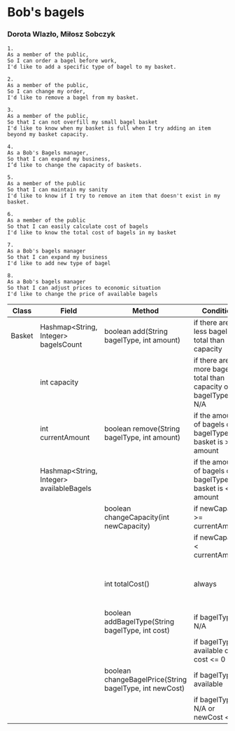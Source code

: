 # Bob's bagels
### Dorota Wlazło, Miłosz Sobczyk

```
1.
As a member of the public,
So I can order a bagel before work,
I'd like to add a specific type of bagel to my basket.
```
```
2.
As a member of the public,
So I can change my order,
I'd like to remove a bagel from my basket.
```
```
3.
As a member of the public,
So that I can not overfill my small bagel basket
I'd like to know when my basket is full when I try adding an item beyond my basket capacity.
```
```
4.
As a Bob's Bagels manager,
So that I can expand my business,
I’d like to change the capacity of baskets.
```
```
5.
As a member of the public
So that I can maintain my sanity
I'd like to know if I try to remove an item that doesn't exist in my basket.
```
```
6.
As a member of the public
So that I can easily calculate cost of bagels
I'd like to know the total cost of bagels in my basket
```
```
7.
As a Bob's bagels manager
So that I can expand my business
I'd like to add new type of bagel
```
```
8.
As a Bob's bagels manager
So that I can adjust prices to economic situation
I'd like to change the price of available bagels
```

| Class  | Field                                    | Method                                                  | Condition                                                               | Output                         |
|--------|------------------------------------------|---------------------------------------------------------|-------------------------------------------------------------------------|--------------------------------|
| Basket | Hashmap<String, Integer> bagelsCount     | boolean add(String bagelType, int amount)               | if there are less bagels in total than capacity                         | true                           |
|        | int capacity                             |                                                         | if there are more bagels in total than capacity or the bagelType is N/A | false                          |
|        | int currentAmount                        | boolean remove(String bagelType, int amount)            | if the amount of bagels of bagelType in basket is >= amount             | true                           |
|        | Hashmap<String, Integer> availableBagels |                                                         | if the amount of bagels of bagelType in basket is < amount              | false                          |
|        |                                          | boolean changeCapacity(int newCapacity)                 | if newCapacity >= currentAmount                                         | true                           |
|        |                                          |                                                         | if newCapacity < currentAmount                                          | false                          |
|        |                                          | int totalCost()                                         | always                                                                  | total cost of bagels in basket |
|        |                                          | boolean addBagelType(String bagelType, int cost)        | if bagelType is N/A                                                     | true                           |
|        |                                          |                                                         | if bagelType is available or cost <= 0                                  | false                          |
|        |                                          | boolean changeBagelPrice(String bagelType, int newCost) | if bagelType is available                                               | true                           |
|        |                                          |                                                         | if bagelType is N/A or newCost <= 0                                     | false                          |


